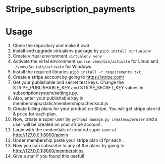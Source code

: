 # Stripe_subscription_payments

# Usage

1. Clone the repository and make it cwd.
2. Install and upgrade virtualenv package by ```pip3 install virtualenv```
3. Create virtual environment ```virtualenv venv```
4. Activate the virtal environment ```source venv/bin/activate``` for Linux and ```./venv/Scripts/activate``` for Windows.
5. Install the required libraries ```pip3 install -r requirements.txt```
6. Create a stripe account by going to https://stripe.com/
7. Get your publishable and secret test keys. Change the STRIPE_PUBLISHABLE_KEY and STRIPE_SECRET_KEY values in subscriptionsystem/settings.py.
8. Also, enter your publishable key in memberships/static/memberships/checkout.js
9. Create billing plans for your product on Stripe. You will get stripe plan id & price for each plan.
10. Now, create a super user by ```python3 manage.py createsuperuser``` and a user will be created on your stripe account.
11. Login with the credentials of created super user at http://127.0.0.1:8000/admin
12. Under membership paste your stripe plan id fpr each .
13. Now you can subscribe to any of the plans by going to http://127.0.0.1:8000/memberships.
14. Give a star if you found this useful!
